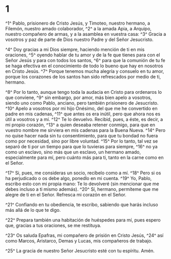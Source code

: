 # 1 
^1^ Pablo, prisionero de Cristo Jesús, y Timoteo, nuestro hermano, a Filemón, nuestro amado colaborador, ^2^ a la amada Apia, a Arquipo, nuestro compañero de armas, y a la asamblea en vuestra casa: ^3^ Gracia a vosotros y paz de parte de Dios nuestro Padre y del Señor Jesucristo. 

^4^ Doy gracias a mi Dios siempre, haciendo mención de ti en mis oraciones, ^5^ oyendo hablar de tu amor y de la fe que tienes para con el Señor Jesús y para con todos los santos, ^6^ para que la comunión de tu fe se haga efectiva en el conocimiento de todo lo bueno que hay en nosotros en Cristo Jesús. ^7^ Porque tenemos mucha alegría y consuelo en tu amor, porque los corazones de los santos han sido refrescados por medio de ti, hermano. 

^8^ Por lo tanto, aunque tengo toda la audacia en Cristo para ordenaros lo que conviene, ^9^ sin embargo, por amor, más bien apelo a vosotros, siendo uno como Pablo, anciano, pero también prisionero de Jesucristo. ^10^ Apelo a vosotros por mi hijo Onésimo, del que me he convertido en padre en mis cadenas, ^11^ que antes os era inútil, pero que ahora nos es útil a vosotros y a mí. ^12^ Te lo devuelvo. Recibid, pues, a éste, es decir, a mi propio corazón, ^13^ a quien deseaba retener conmigo, para que en vuestro nombre me sirviera en mis cadenas para la Buena Nueva. ^14^ Pero no quise hacer nada sin tu consentimiento, para que tu bondad no fuera como por necesidad, sino por libre voluntad. ^15^ Por lo tanto, tal vez se separó de ti por un tiempo para que lo tuvieras para siempre, ^16^ no ya como un esclavo, sino más que un esclavo, un hermano amado, especialmente para mí, pero cuánto más para ti, tanto en la carne como en el Señor. 

^17^ Si, pues, me consideras un socio, recíbelo como a mí. ^18^ Pero si os ha perjudicado o os debe algo, ponedlo en mi cuenta. ^19^ Yo, Pablo, escribo esto con mi propia mano: Te lo devolveré (sin mencionar que me debes incluso a ti mismo además). ^20^ Sí, hermano, permíteme que me alegre de ti en el Señor. Refresca mi corazón en el Señor. 

^21^ Confiando en tu obediencia, te escribo, sabiendo que harás incluso más allá de lo que te digo. 

^22^ Prepara también una habitación de huéspedes para mí, pues espero que, gracias a tus oraciones, se me restituya. 

^23^ Os saluda Epafras, mi compañero de prisión en Cristo Jesús, ^24^ así como Marcos, Aristarco, Demas y Lucas, mis compañeros de trabajo. 

^25^ La gracia de nuestro Señor Jesucristo esté con tu espíritu. Amén. 